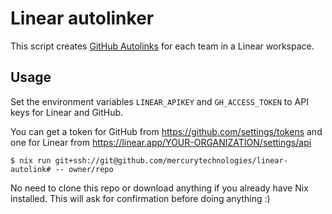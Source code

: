 # Linear autolinker

This script creates [GitHub Autolinks] for each team in a Linear workspace.

## Usage

Set the environment variables `LINEAR_APIKEY` and `GH_ACCESS_TOKEN` to API keys
for Linear and GitHub.

You can get a token for GitHub from https://github.com/settings/tokens
and one for Linear from https://linear.app/YOUR-ORGANIZATION/settings/api

```
$ nix run git+ssh://git@github.com/mercurytechnologies/linear-autolink# -- owner/repo
```

No need to clone this repo or download anything if you already have Nix
installed. This will ask for confirmation before doing anything :)

[GitHub Autolinks]: https://docs.github.com/en/repositories/managing-your-repositorys-settings-and-features/managing-repository-settings/configuring-autolinks-to-reference-external-resources
